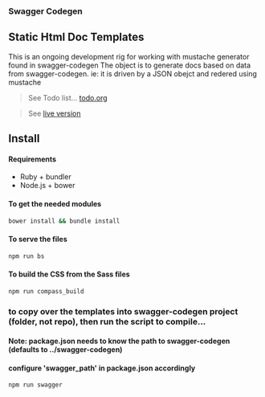 ### Swagger Codegen
## Static Html Doc Templates

This is an ongoing development rig for working with mustache generator found in swagger-codegen
The object is to generate docs based on data from swagger-codegen. 
ie: it is driven by a JSON obejct and redered using mustache

> See Todo list... [todo.org](todo.org)

> See [live version](http://ponelat.github.io/swagger-codegen-staticdocs-rig)

## Install

#### Requirements

- Ruby + bundler 
- Node.js + bower

#### To get the needed modules

```bash
bower install && bundle install
```

#### To serve the files

```bash
npm run bs
```

#### To build the CSS from the Sass files

```bash
npm run compass_build
```


### to copy over the templates into swagger-codegen project (folder, not repo), then run the script to compile...
#### Note: package.json needs to know the path to swagger-codegen (defaults to ../swagger-codegen)
#### configure 'swagger_path' in package.json accordingly
```bash
npm run swagger
```
